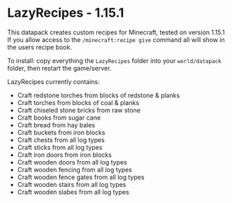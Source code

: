 # LazyRecipes - 1.15.1
This datapack creates custom recipes for Minecraft, tested on version 1.15.1  
If you allow access to the `/minecraft:recipe give` command all will show in the users recipe book.

To install: copy everything the `LazyRecipes` folder into your `world/datapack` folder, then restart the game/server.

LazyRecipes currently contains:  
* Craft redstone torches from blocks of redstone & planks
* Craft torches from blocks of coal & planks
* Craft chiseled stone bricks from raw stone
* Craft books from sugar cane 
* Craft bread from hay bales
* Craft buckets from iron blocks
* Craft chests from all log types
* Craft sticks from all log types
* Craft iron doors from iron blocks
* Craft wooden doors from all log types
* Craft wooden fencing from all log types
* Craft wooden fence gates from all log types
* Craft wooden stairs from all log types
* Craft wooden slabes from all log types